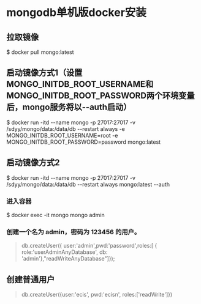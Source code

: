 # mongodb单机版docker安装
## 拉取镜像
$ docker pull mongo:latest
## 启动镜像方式1（设置MONGO_INITDB_ROOT_USERNAME和MONGO_INITDB_ROOT_PASSWORD两个环境变量后，mongo服务将以--auth启动）
$ docker run -itd --name mongo -p 27017:27017 -v /sdyy/mongo/data:/data/db --restart always -e MONGO_INITDB_ROOT_USERNAME=root -e MONGO_INITDB_ROOT_PASSWORD=password mongo:latest
## 启动镜像方式2
$ docker run -itd --name mongo -p 27017:27017 -v /sdyy/mongo/data:/data/db --restart always mongo:latest --auth
### 进入容器
$ docker exec -it mongo mongo admin
### 创建一个名为 admin，密码为 123456 的用户。
> db.createUser({ user:'admin',pwd:'password',roles:[ { role:'userAdminAnyDatabase', db: 'admin'},"readWriteAnyDatabase"]});


## 创建普通用户
> db.createUser({user:'ecis', pwd:'ecisn', roles:['readWrite']})